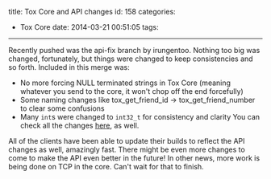 title: Tox Core and API changes
id: 158
categories:
  - Tox Core
date: 2014-03-21 00:51:05
tags:
---

Recently pushed was the api-fix branch by irungentoo. Nothing too big was changed, fortunately, but things were changed to keep consistencies and so forth. Included in this merge was:

*   No more forcing NULL terminated strings in Tox Core (meaning whatever you send to the core, it won't chop off the end forcefully)
*   Some naming changes like tox_get_friend_id -&gt; tox_get_friend_number to clear some confusions
*   Many `int`s were changed to `int32_t` for consistency and clarity
You can check all the changes [here](https://github.com/irungentoo/ProjectTox-Core/commit/5770a0e29ab35efb1ef656ab81c499635fc5fecf), as well.

All of the clients have been able to update their builds to reflect the API changes as well, amazingly fast. There might be even more changes to come to make the API even better in the future! In other news, more work is being done on TCP in the core. Can't wait for that to finish.